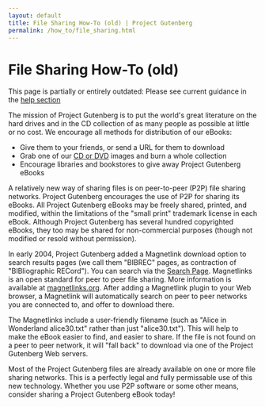 ```yaml
---
layout: default
title: File Sharing How-To (old) | Project Gutenberg
permalink: /how_to/file_sharing.html
---
```


File Sharing How-To (old)
=========================

This page is partially or entirely outdated: Please see current guidance in the
[help section](/help/)

The mission of Project Gutenberg is to put the world's great literature on the hard drives and in the CD collection of as many people as possible at little or no cost. We encourage all methods for distribution of our eBooks: 
- Give them to your friends, or send a URL for them to download
- Grab one of our [CD or DVD]() images and burn a whole collection
- Encourage libraries and bookstores to give away Project Gutenberg eBooks

A relatively new way of sharing files is on peer-to-peer (P2P) file sharing networks. Project Gutenberg encourages the use of P2P for sharing its eBooks. All Project Gutenberg eBooks may be freely shared, printed, and modified, within the limitations of the "small print" trademark license in each eBook. Although Project Gutenberg has several hundred copyrighted eBooks, they too may be shared for non-commercial purposes (though not modified or resold without permission). 

In early 2004, Project Gutenberg added a Magnetlink download option to search results pages (we call them "BIBREC" pages, as contraction of "BIBliographic RECord"). You can search via the [Search Page](/ebooks/). Magnetlinks is an open standard for peer to peer file sharing. More information is available at [magnetlinks.org](https://www.magnetlinks.org). After adding a Magnetlink plugin to your Web browser, a Magnetlink will automatically search on peer to peer networks you are connected to, and offer to download there. 

The Magnetlinks include a user-friendly filename (such as "Alice in Wonderland alice30.txt" rather than just "alice30.txt"). This will help to make the eBook easier to find, and easier to share. If the file is not found on a peer to peer network, it will "fall back" to download via one of the Project Gutenberg Web servers. 

Most of the Project Gutenberg files are already available on one or more file sharing networks. This is a perfectly legal and fully permissable use of this new technology. Whether you use P2P software or some other means, consider sharing a Project Gutenberg eBook today!
